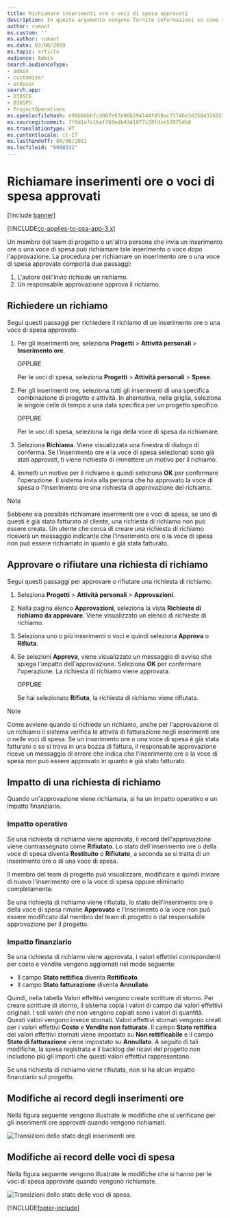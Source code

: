 ```yaml
---
title: Richiamare inserimenti ore o voci di spesa approvati
description: In questo argomento vengono fornite informazioni su come richiamare una transazione di tempo o spesa approvata precedentemente.
author: rumant
ms.custom: ''
ms.author: rumant
ms.date: 03/08/2019
ms.topic: article
audience: Admin
search.audienceType:
- admin
- customizer
- enduser
search.app:
- D365CE
- D365PS
- ProjectOperations
ms.openlocfilehash: e90b84bbfcd007e97e96b294144f058ac73746e3d358437692f0a8e6e92b8de3
ms.sourcegitcommit: 7f8d1e7a16af769adb43d1877c28fdce53975db8
ms.translationtype: HT
ms.contentlocale: it-IT
ms.lasthandoff: 08/06/2021
ms.locfileid: "6998331"
---
```

# <a name="recall-approved-time-or-expense-entries"></a>Richiamare inserimenti ore o voci di spesa approvati

[!include [banner](../includes/psa-now-project-operations.md)]

[!INCLUDE[cc-applies-to-psa-app-3.x](../includes/cc-applies-to-psa-app-3x.md)]

Un membro del team di progetto o un'altra persona che invia un inserimento ore o una voce di spesa può richiamare tale inserimento o voce dopo l'approvazione. La procedura per richiamare un inserimento ore o una voce di spesa approvato comporta due passaggi:

1. L'autore dell'invio richiede un richiamo.
2. Un responsabile approvazione approva il richiamo.

## <a name="request-a-recall"></a>Richiedere un richiamo

Segui questi passaggi per richiedere il richiamo di un inserimento ore o una voce di spesa approvato.

1. Per gli inserimenti ore, seleziona **Progetti** \> **Attività personali** \> **Inserimento ore**.

    OPPURE

    Per le voci di spesa, seleziona **Progetti** \> **Attività personali** \> **Spese**.

2. Per gli inserimenti ore, seleziona tutti gli inserimenti di una specifica combinazione di progetto e attività. In alternativa, nella griglia, seleziona le singole celle di tempo a una data specifica per un progetto specifico.

    OPPURE

    Per le voci di spesa, seleziona la riga della voce di spesa da richiamare.

3. Seleziona **Richiama**. Viene visualizzata una finestra di dialogo di conferma. Se l'inserimento ore e la voce di spesa selezionati sono già stati approvati, ti viene richiesto di immettere un motivo per il richiamo.
4. Immetti un motivo per il richiamo e quindi seleziona **OK** per confermare l'operazione. Il sistema invia alla persona che ha approvato la voce di spesa o l'inserimento ore una richiesta di approvazione del richiamo.

> [!NOTE]
> Sebbene sia possibile richiamare inserimenti ore e voci di spesa, se uno di questi è già stato fatturato al cliente, una richiesta di richiamo non può essere creata. Un utente che cerca di creare una richiesta di richiamo riceverà un messaggio indicante che l'inserimento ore o la voce di spesa non può essere richiamato in quanto è già stata fatturato.

## <a name="approve-or-reject-a-recall-request"></a>Approvare o rifiutare una richiesta di richiamo

Segui questi passaggi per approvare o rifiutare una richiesta di richiamo.

1. Seleziona **Progetti** \> **Attività personali** \> **Approvazioni**.
2. Nella pagina elenco **Approvazioni**, seleziona la vista **Richieste di richiamo da approvare**. Viene visualizzato un elenco di richieste di richiamo.
3. Seleziona uno o più inserimenti o voci e quindi seleziona **Approva** o **Rifiuta**.
4. Se selezioni **Approva**, viene visualizzato un messaggio di avviso che spiega l'impatto dell'approvazione. Seleziona **OK** per confermare l'operazione. La richiesta di richiamo viene approvata.

    OPPURE

    Se hai selezionato **Rifiuta**, la richiesta di richiamo viene rifiutata.

> [!NOTE]
> Come avviene quando si richiede un richiamo, anche per l'approvazione di un richiamo il sistema verifica le attività di fatturazione negli inserimenti ore o nelle voci di spesa. Se un inserimento ore o una voce di spesa è già stata fatturato o se si trova in una bozza di fattura, il responsabile approvazione riceve un messaggio di errore che indica che l'inserimento ore o la voce di spesa non può essere approvato in quanto è già stato fatturato.

## <a name="impact-of-a-recall-request"></a>Impatto di una richiesta di richiamo

Quando un'approvazione viene richiamata, si ha un impatto operativo e un impatto finanziario.

### <a name="operational-impact"></a>Impatto operativo

Se una richiesta di richiamo viene approvata, il record dell'approvazione viene contrassegnato come **Rifiutato**. Lo stato dell'inserimento ore o della voce di spesa diventa **Restituito** o **Rifiutato**, a seconda se si tratta di un inserimento ore o di una voce di spesa.

Il membro del team di progetto può visualizzare, modificare e quindi inviare di nuovo l'inserimento ore o la voce di spesa oppure eliminarlo completamente.

Se una richiesta di richiamo viene rifiutata, lo stato dell'inserimento ore o della voce di spesa rimane **Approvato** e l'inserimento o la voce non può essere modificato dal membro del team di progetto o dal responsabile approvazione per il progetto.

### <a name="financial-impact"></a>Impatto finanziario

Se una richiesta di richiamo viene approvata, i valori effettivi corrispondenti per costo e vendite vengono aggiornati nel modo seguente:

- Il campo **Stato rettifica** diventa **Rettificato**.
- Il campo **Stato fatturazione** diventa **Annullato**.

Quindi, nella tabella Valori effettivi vengono create scritture di storno. Per creare scritture di storno, il sistema copia i valori di campo dai valori effettivi originali. I soli valori che non vengono copiati sono i valori di quantità. Questi valori vengono invece stornati. Valori effettivi stornati vengono creati per i valori effettivi **Costo** e **Vendite non fatturate**. Il campo **Stato rettifica** dei valori effettivi stornati viene impostato su **Non rettificabile** e il campo **Stato di fatturazione** viene impostato su **Annullato**. A seguito di tali modifiche, la spesa registrata e il backlog dei ricavi del progetto non includono più gli importi che questi valori effettivi rappresentano.

Se una richiesta di richiamo viene rifiutata, non si ha alcun impatto finanziario sul progetto.

## <a name="changes-to-time-entry-records"></a>Modifiche ai record degli inserimenti ore

Nella figura seguente vengono illustrate le modifiche che si verificano per gli inserimenti ore approvati quando vengono richiamati.

![Transizioni dello stato degli inserimenti ore.](media/TimeEntryStateTransitions.png)

## <a name="changes-to-expense-entry-records"></a>Modifiche ai record delle voci di spesa

Nella figura seguente vengono illustrate le modifiche che si hanno per le voci di spesa approvate quando vengono richiamate.

![Transizioni dello stato delle voci di spesa.](media/ExpenseEntryStateTransitions.png)


[!INCLUDE[footer-include](../includes/footer-banner.md)]